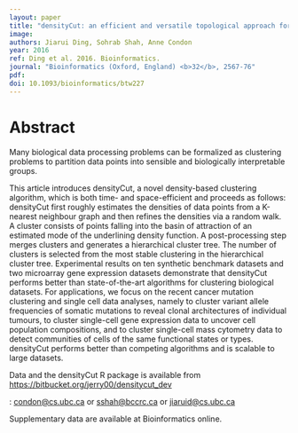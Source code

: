 ```yaml
---
layout: paper
title: "densityCut: an efficient and versatile topological approach for automatic clustering of biological data."
image: 
authors: Jiarui Ding, Sohrab Shah, Anne Condon
year: 2016
ref: Ding et al. 2016. Bioinformatics.
journal: "Bioinformatics (Oxford, England) <b>32</b>, 2567-76"
pdf: 
doi: 10.1093/bioinformatics/btw227
---
```


# Abstract

Many biological data processing problems can be formalized as clustering problems to partition data points into sensible and biologically interpretable groups.

This article introduces densityCut, a novel density-based clustering algorithm, which is both time- and space-efficient and proceeds as follows: densityCut first roughly estimates the densities of data points from a K-nearest neighbour graph and then refines the densities via a random walk. A cluster consists of points falling into the basin of attraction of an estimated mode of the underlining density function. A post-processing step merges clusters and generates a hierarchical cluster tree. The number of clusters is selected from the most stable clustering in the hierarchical cluster tree. Experimental results on ten synthetic benchmark datasets and two microarray gene expression datasets demonstrate that densityCut performs better than state-of-the-art algorithms for clustering biological datasets. For applications, we focus on the recent cancer mutation clustering and single cell data analyses, namely to cluster variant allele frequencies of somatic mutations to reveal clonal architectures of individual tumours, to cluster single-cell gene expression data to uncover cell population compositions, and to cluster single-cell mass cytometry data to detect communities of cells of the same functional states or types. densityCut performs better than competing algorithms and is scalable to large datasets.

Data and the densityCut R package is available from https://bitbucket.org/jerry00/densitycut_dev

: condon@cs.ubc.ca or sshah@bccrc.ca or jiaruid@cs.ubc.ca

Supplementary data are available at Bioinformatics online.

